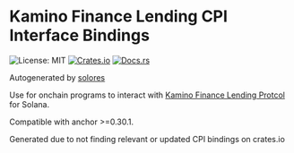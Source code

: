 # Kamino Finance Lending CPI Interface Bindings

![License: MIT](https://img.shields.io/badge/License-MIT-red.svg) [![Crates.io](https://img.shields.io/crates/v/kamino_lending_interface?color=blue)](https://crates.io/crates/kamino_lending_interface) [![Docs.rs](https://docs.rs/kamino_lending_interface/badge.svg)](https://docs.rs/kamino_lending_interface/)        

Autogenerated by [solores](https://github.com/igneous-labs/solores)

Use for onchain programs to interact  with [Kamino Finance Lending Protcol](https://app.kamino.finance) for Solana.

Compatible with anchor >=0.30.1.

Generated due to not finding relevant or updated CPI bindings on crates.io
